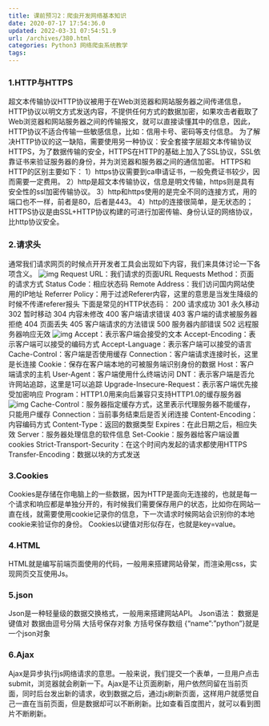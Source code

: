 ```yaml
---
title: 课前预习2：爬虫开发网络基本知识
date: 2020-07-17 17:54:36.0
updated: 2022-03-31 07:54:51.9
url: /archives/380.html
categories: Python3 网络爬虫系统教学
tags: 
---
```




### 1.HTTP与HTTPS

超文本传输协议HTTP协议被用于在Web浏览器和网站服务器之间传递信息，HTTP协议以明文方式发送内容，不提供任何方式的数据加密，如果攻击者截取了Web浏览器和网站服务器之间的传输报文，就可以直接读懂其中的信息，因此，HTTP协议不适合传输一些敏感信息，比如：信用卡号、密码等支付信息。 为了解决HTTP协议的这一缺陷，需要使用另一种协议：安全套接字层超文本传输协议HTTPS，为了数据传输的安全，HTTPS在HTTP的基础上加入了SSL协议，SSL依靠证书来验证服务器的身份，并为浏览器和服务器之间的通信加密。 HTTPS和HTTP的区别主要如下： 1）https协议需要到ca申请证书，一般免费证书较少，因而需要一定费用。 2）http是超文本传输协议，信息是明文传输，https则是具有安全性的ssl加密传输协议。 3）http和https使用的是完全不同的连接方式，用的端口也不一样，前者是80，后者是443。 4）http的连接很简单，是无状态的；HTTPS协议是由SSL+HTTP协议构建的可进行加密传输、身份认证的网络协议，比http协议安全。

### 2.请求头

通常我们请求网页的时候点开开发者工具会出现如下内容，我们来具体讨论一下各项含义。 ![img](https://images-aiyc-1301641396.cos.ap-guangzhou.myqcloud.com/20200717175355.png) Request URL：我们请求的页面URL Requests Method：页面的请求方式 Status Code：相应状态码 Remote Address：我们访问国内网站使用的IP地址 Referrer Policy：用于过滤Referer内容，这里的意思是当发生降级的时候不传递referer报头 下面是常见的HTTP状态码： 200 请求成功 301 永久移动 302 暂时移动 304 内容未修改 400 客户端请求错误 403 客户端的请求被服务器拒绝 404 页面丢失 405 客户端请求的方法错误 500 服务器内部错误 502 远程服务器响应无效 ![img](https://images-aiyc-1301641396.cos.ap-guangzhou.myqcloud.com/20200717175359.png) Accept：表示客户端会接受的文本 Accept-Encoding：表示客户端可以接受的编码方式 Accept-Language：表示客户端可以接受的语言 Cache-Control：客户端是否使用缓存 Connection：客户端请求连接时长，这里是长连接 Cookie：保存在客户端本地的可被服务端识别身份的数据 Host：客户端请求的主机 User-Agent：客户端使用什么终端访问 DNT：表示客户端是否允许网站追踪，这里是1可以追踪 Upgrade-Insecure-Request：表示客户端优先接受加密响应 Program：HTTP1.0用来向后兼容只支持HTTP1.0的缓存服务器 ![img](https://images-aiyc-1301641396.cos.ap-guangzhou.myqcloud.com/20200717175403.png) Cache-Control：服务器指定缓存方式，这里表示代理服务器不能缓存，只能用户缓存 Connection：当前事务结束后是否关闭连接 Content-Encoding：内容编码方式 Content-Type：返回的数据类型 Expires：在此日期之后，相应失效 Server：服务器处理信息的软件信息 Set-Cookie：服务器给客户端设置cookies Strict-Transport-Security：在这个时间内发起的请求都使用HTTPS Transfer-Encoding：数据以块的方式发送

### 3.Cookies

Cookies是存储在你电脑上的一些数据，因为HTTP是面向无连接的，也就是每一个请求和响应都是单独分开的，有时候我们需要保存用户的状态，比如你在网站一直在线，就需要使用cookie记录你的信息，下一次请求时候网站会识别你的本地cookie来验证你的身份。 Cookies以键值对形似存在，也就是key=value。

### 4.HTML

HTML就是编写前端页面使用的代码，一般用来搭建网站骨架，而渲染用css，实现网页交互使用Js。

### 5.json

Json是一种轻量级的数据交换格式，一般用来搭建网站API。 Json语法： 数据是键值对 数据由逗号分隔 大括号保存对象 方括号保存数组 {“name”:”python”}就是一个json对象

### 6.Ajax

Ajax是异步执行js网络请求的意思。一般来说，我们提交一个表单，一旦用户点击submit，浏览器就会刷新一下。Ajax是不让页面刷新，用户依然同留在当前页面，同时后台发出新的请求，收到数据之后，通过js刷新页面，这样用户就感觉自己一直在当前页面，但是数据却可以不断刷新。比如查看百度图片，就可以看到图片不断刷新。